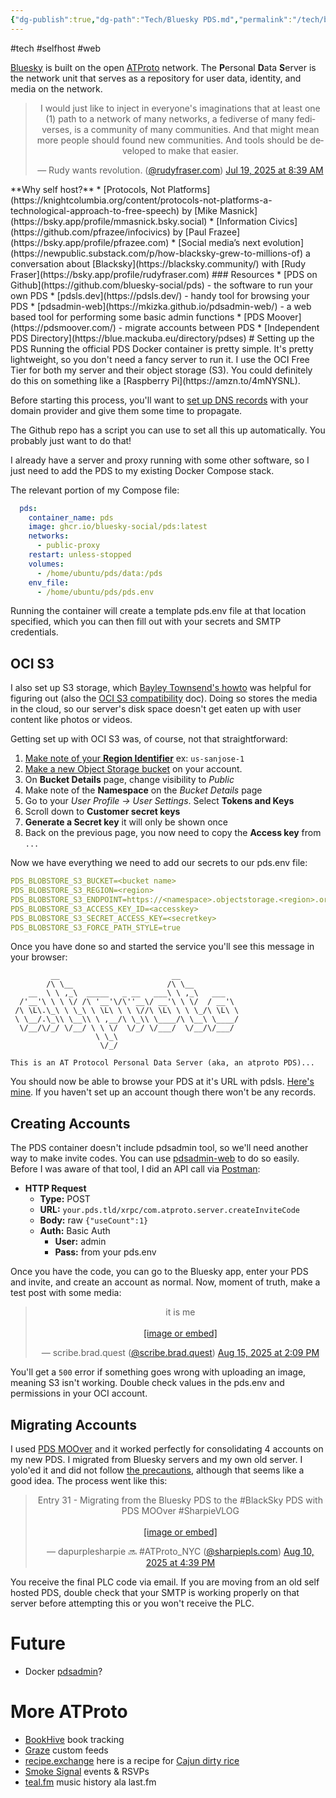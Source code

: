 ```yaml
---
{"dg-publish":true,"dg-path":"Tech/Bluesky PDS.md","permalink":"/tech/bluesky-pds/","noteIcon":"3"}
---
```


#tech #selfhost #web 

[Bluesky](https://bsky.app/) is built on the open [ATProto](https://atproto.com/) network. The **P**ersonal **D**ata **S**erver is the network unit that serves as a repository for user data, identity, and media on the network.

<center><blockquote class="bluesky-embed" data-bluesky-uri="at://did:plc:w4xbfzo7kqfes5zb7r6qv3rw/app.bsky.feed.post/3ludcalt7i224" data-bluesky-cid="bafyreigkq2j5c4pov7uqzvyijctafsyroyb4ws63hug2djsz7x267s2zva" data-bluesky-embed-color-mode="dark"><p lang="en">I would just like to inject in everyone&#x27;s imaginations that at least one (1) path to a network of many networks, a fediverse of many fediverses, is a community of many communities. And that might mean more people should found new communities. And tools should be developed to make that easier.</p>&mdash; Rudy wants revolution. (<a href="https://bsky.app/profile/did:plc:w4xbfzo7kqfes5zb7r6qv3rw?ref_src=embed">@rudyfraser.com</a>) <a href="https://bsky.app/profile/did:plc:w4xbfzo7kqfes5zb7r6qv3rw/post/3ludcalt7i224?ref_src=embed">Jul 19, 2025 at 8:39 AM</a></blockquote><script async src="https://embed.bsky.app/static/embed.js" charset="utf-8"></script></center>
**Why self host?**
* [Protocols, Not Platforms](https://knightcolumbia.org/content/protocols-not-platforms-a-technological-approach-to-free-speech) by [Mike Masnick](https://bsky.app/profile/mmasnick.bsky.social)
* [Information Civics](https://github.com/pfrazee/infocivics) by [Paul Frazee](https://bsky.app/profile/pfrazee.com)
* [Social media’s next evolution](https://newpublic.substack.com/p/how-blacksky-grew-to-millions-of) a conversation about [Blacksky](https://blacksky.community/) with [Rudy Fraser](https://bsky.app/profile/rudyfraser.com)
### Resources
* [PDS on Github](https://github.com/bluesky-social/pds) - the software to run your own PDS
* [pdsls.dev](https://pdsls.dev/) - handy tool for browsing your PDS
* [pdsadmin-web](https://mkizka.github.io/pdsadmin-web/) - a web based tool for performing some basic admin functions
* [PDS Moover](https://pdsmoover.com/) - migrate accounts between PDS
* [Independent PDS Directory](https://blue.mackuba.eu/directory/pdses)
# Setting up the PDS
Running the official PDS Docker container is pretty simple. It's pretty lightweight, so you don't need a fancy server to run it. I use the OCI Free Tier for both my server and their object storage (S3). You could definitely do this on something like a [Raspberry Pi](https://amzn.to/4mNYSNL).

Before starting this process, you'll want to [set up DNS records](https://github.com/bluesky-social/pds?tab=readme-ov-file#configure-dns-for-your-domain) with your domain provider and give them some time to propagate. 

The Github repo has a script you can use to set all this up automatically. You probably just want to do that!

I already have a server and proxy running with some other software, so I just need to add the PDS to my existing Docker Compose stack.

The relevant portion of my Compose file:
```yaml
  pds:
    container_name: pds
    image: ghcr.io/bluesky-social/pds:latest
    networks:
      - public-proxy
    restart: unless-stopped
    volumes:
      - /home/ubuntu/pds/data:/pds
    env_file:
      - /home/ubuntu/pds/pds.env
```

Running the container will create a template pds.env file at that location specified, which you can then fill out with your secrets and SMTP credentials.
## OCI S3
I also set up S3 storage, which [Bayley Townsend's howto](https://baileytownsend.dev/articles/s3-blob-store) was helpful for figuring out (also the [OCI S3 compatibility](https://docs.oracle.com/en-us/iaas/Content/Object/Tasks/s3compatibleapi.htm) doc). Doing so stores the media in the cloud, so our server's disk space doesn't get eaten up with user content like photos or videos.

Getting set up with OCI S3 was, of course, not that straightforward:
1. [Make note of your **Region Identifier**](https://docs.oracle.com/en-us/iaas/Content/General/Concepts/regions.htm) ex: `us-sanjose-1`
2. [Make a new Object Storage bucket](https://cloud.oracle.com/object-storage) on your account.
3. On **Bucket Details** page, change visibility to *Public*
4. Make note of the **Namespace** on the *Bucket Details* page
5. Go to your *User Profile -> User Settings*. Select **Tokens and Keys**
6. Scroll down to **Customer secret keys**
7. **Generate a Secret key** it will only be shown once
8. Back on the previous page, you now need to copy the **Access key** from `...`

Now we have everything we need to add our secrets to our pds.env file:
```YAML
PDS_BLOBSTORE_S3_BUCKET=<bucket name>
PDS_BLOBSTORE_S3_REGION=<region>
PDS_BLOBSTORE_S3_ENDPOINT=https://<namespace>.objectstorage.<region>.oraclecloud.com
PDS_BLOBSTORE_S3_ACCESS_KEY_ID=<accesskey>
PDS_BLOBSTORE_S3_SECRET_ACCESS_KEY=<secretkey>
PDS_BLOBSTORE_S3_FORCE_PATH_STYLE=true
```

Once you have done so and started the service you'll see this message in your browser:
```
         __                         __
        /\ \__                     /\ \__
    __  \ \ ,_\  _____   _ __   ___\ \ ,_\   ___
  /'__'\ \ \ \/ /\ '__'\/\''__\/ __'\ \ \/  / __'\
 /\ \L\.\_\ \ \_\ \ \L\ \ \ \//\ \L\ \ \ \_/\ \L\ \
 \ \__/.\_\\ \__\\ \ ,__/\ \_\\ \____/\ \__\ \____/
  \/__/\/_/ \/__/ \ \ \/  \/_/ \/___/  \/__/\/___/
                   \ \_\
                    \/_/

This is an AT Protocol Personal Data Server (aka, an atproto PDS)...
```

You should now be able to browse your PDS at it's URL with pdsls. [Here's mine](https://pdsls.dev/hermitary.brad.quest). If you haven't set up an account though there won't be any records.
## Creating Accounts
The PDS container doesn't include pdsadmin tool, so we'll need another way to make invite codes. You can use [pdsadmin-web](https://mkizka.github.io/pdsadmin-web/) to do so easily. Before I was aware of that tool, I did an API call via [Postman](https://postman.co):

* **HTTP Request**
	* **Type:** POST
	* **URL:** `your.pds.tld/xrpc/com.atproto.server.createInviteCode`
	* **Body:** raw `{"useCount":1}`
	* **Auth:** Basic Auth
		* **User:** admin
		* **Pass:** from your pds.env

Once you have the code, you can go to the Bluesky app, enter your PDS and invite, and create an account as normal. Now, moment of truth, make a test post with some media:

<center><blockquote class="bluesky-embed" data-bluesky-uri="at://did:plc:nkurkqfdnnrplphhjnuksdzl/app.bsky.feed.post/3lwhrb2tedk2z" data-bluesky-cid="bafyreigure4da6zirxcercgp4f7hsufymdqs4vlh4d654ibzpfyddlypsy" data-bluesky-embed-color-mode="dark"><p lang="en">it is me<br><br><a href="https://bsky.app/profile/did:plc:nkurkqfdnnrplphhjnuksdzl/post/3lwhrb2tedk2z?ref_src=embed">[image or embed]</a></p>&mdash; scribe.brad.quest (<a href="https://bsky.app/profile/did:plc:nkurkqfdnnrplphhjnuksdzl?ref_src=embed">@scribe.brad.quest</a>) <a href="https://bsky.app/profile/did:plc:nkurkqfdnnrplphhjnuksdzl/post/3lwhrb2tedk2z?ref_src=embed">Aug 15, 2025 at 2:09 PM</a></blockquote><script async src="https://embed.bsky.app/static/embed.js" charset="utf-8"></script></center>

You'll get a `500` error if something goes wrong with uploading an image, meaning S3 isn't working. Double check values in the pds.env and permissions in your OCI account.
## Migrating Accounts
I used [PDS MOOver](https://pdsmoover.com/) and it worked perfectly for consolidating 4 accounts on my new PDS. I migrated from Bluesky servers and my own old server. I yolo'ed it and did not follow [the precautions](https://pdsmoover.com/info.html#precautions), although that seems like a good idea. The process went like this:

<center><blockquote class="bluesky-embed" data-bluesky-uri="at://did:plc:g7j6qok5us4hjqlwjxwrrkjm/app.bsky.feed.post/3lw3hcuojck2u" data-bluesky-cid="bafyreieowrhsk4r2qzx7vknkuvavz5edhuckex75uy6mqmrdwnd4rg5gma" data-bluesky-embed-color-mode="dark"><p lang="en">Entry 31 - Migrating from the Bluesky PDS to the #BlackSky PDS with PDS MOOver #SharpieVLOG<br><br><a href="https://bsky.app/profile/did:plc:g7j6qok5us4hjqlwjxwrrkjm/post/3lw3hcuojck2u?ref_src=embed">[image or embed]</a></p>&mdash; dapurplesharpie 🔜 #ATProto_NYC (<a href="https://bsky.app/profile/did:plc:g7j6qok5us4hjqlwjxwrrkjm?ref_src=embed">@sharpiepls.com</a>) <a href="https://bsky.app/profile/did:plc:g7j6qok5us4hjqlwjxwrrkjm/post/3lw3hcuojck2u?ref_src=embed">Aug 10, 2025 at 4:39 PM</a></blockquote><script async src="https://embed.bsky.app/static/embed.js" charset="utf-8"></script></center>

You receive the final PLC code via email. If you are moving from an old self hosted PDS, double check that your SMTP is working properly on that server before attempting this or you won't receive the PLC.
# Future
* Docker [pdsadmin](https://github.com/cr0ssing/pdsadmin-docker)?
# More ATProto
* [BookHive](https://bookhive.buzz/) book tracking
* [Graze](https://www.graze.social/) custom feeds
* [recipe.exchange](https://recipe.exchange/) here is a recipe for [Cajun dirty rice](https://recipe.exchange/recipes/01JEY7M7SXDCKHKE3EC4Y4EJ1F)
* [Smoke Signal](https://smokesignal.events/) events & RSVPs
* [teal.fm](https://teal.fm/) music history ala last.fm